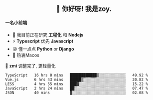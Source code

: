 <h2 align="center">👋 你好呀! 我是zoy.</h2>

#### 一名小前端

- 🌱 我目前正在研究 **工程化** 和 **Nodejs**
- ⚡ **Typescript** 优先 **Javascript**
- 😜 懂一点点 **Python** or **Django**
- 🚀 热衷Macos

🌟 **zmi** 调整完了, 更轻量化




<!--
**l-zoy/l-zoy** is a ✨ _special_ ✨ repository because its `README.md` (this file) appears on your GitHub profile.

Here are some ideas to get you started:

- 🔭 I’m currently working on ...
- 🌱 I’m currently learning ...
- 👯 I’m looking to collaborate on ...
- 🤔 I’m looking for help with ...
- 💬 Ask me about ...
- 📫 How to reach me: ...
- 😄 Pronouns: ...
- ⚡ Fun fact: ...
-->

<!--START_SECTION:waka-->
```text
TypeScript   16 hrs 8 mins   ████████████▒░░░░░░░░░░░░   49.92 % 
Vue.js       6 hrs 43 mins   █████▒░░░░░░░░░░░░░░░░░░░   20.82 % 
LESS         4 hrs 55 mins   ███▓░░░░░░░░░░░░░░░░░░░░░   15.22 % 
JavaScript   2 hrs 24 mins   ██░░░░░░░░░░░░░░░░░░░░░░░   07.47 % 
JSON         40 mins         ▓░░░░░░░░░░░░░░░░░░░░░░░░   02.08 % 
```
<!--END_SECTION:waka-->
